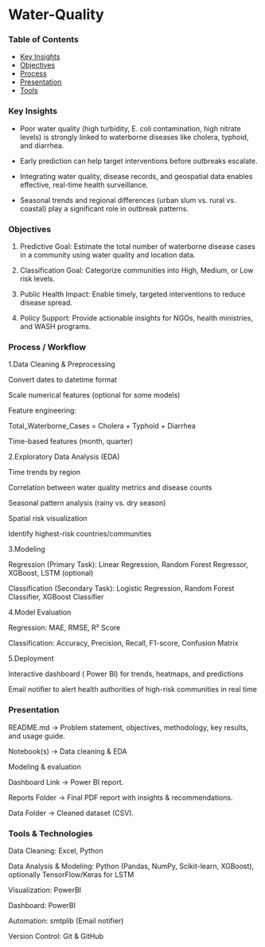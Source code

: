 # Water-Quality
### Table of Contents
- [Key Insights](key-insights)
- [Objectives](objectives)
- [Process](process)
- [Presentation](presentation)
- [Tools](tools)
### Key Insights
- Poor water quality (high turbidity, E. coli contamination, high nitrate levels) is strongly linked to waterborne diseases like cholera, typhoid, and diarrhea.

- Early prediction can help target interventions before outbreaks escalate.

- Integrating water quality, disease records, and geospatial data enables effective, real-time health surveillance.

- Seasonal trends and regional differences (urban slum vs. rural vs. coastal) play a significant role in outbreak patterns.

### Objectives
1. Predictive Goal: Estimate the total number of waterborne disease cases in a community using water quality and location data.

2. Classification Goal: Categorize communities into High, Medium, or Low risk levels.

3. Public Health Impact: Enable timely, targeted interventions to reduce disease spread.

4. Policy Support: Provide actionable insights for NGOs, health ministries, and WASH programs.

### Process / Workflow

1.Data Cleaning & Preprocessing

Convert dates to datetime format

Scale numerical features (optional for some models)

Feature engineering:

Total_Waterborne_Cases = Cholera + Typhoid + Diarrhea

Time-based features (month, quarter)

2.Exploratory Data Analysis (EDA)

Time trends by region

Correlation between water quality metrics and disease counts

Seasonal pattern analysis (rainy vs. dry season)

Spatial risk visualization

Identify highest-risk countries/communities

3.Modeling

Regression (Primary Task): Linear Regression, Random Forest Regressor, XGBoost, LSTM (optional)

Classification (Secondary Task): Logistic Regression, Random Forest Classifier, XGBoost Classifier

4.Model Evaluation

Regression: MAE, RMSE, R² Score

Classification: Accuracy, Precision, Recall, F1-score, Confusion Matrix

5.Deployment

Interactive dashboard ( Power BI) for trends, heatmaps, and predictions

Email notifier to alert health authorities of high-risk communities in real time

### Presentation 

README.md → Problem statement, objectives, methodology, key results, and usage guide.

Notebook(s) → Data cleaning & EDA

Modeling & evaluation

Dashboard Link → Power BI report.

Reports Folder → Final PDF report with insights & recommendations.

Data Folder → Cleaned dataset (CSV).

### Tools & Technologies
Data Cleaning: Excel, Python

Data Analysis & Modeling: Python (Pandas, NumPy, Scikit-learn, XGBoost), optionally TensorFlow/Keras for LSTM

Visualization: PowerBI

Dashboard:  PowerBI

Automation: smtplib (Email notifier)

Version Control: Git & GitHub


